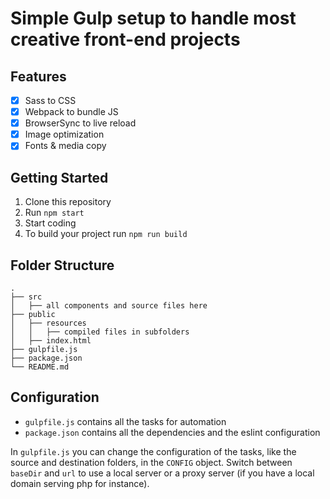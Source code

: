 # Simple Gulp setup to handle most creative front-end projects

## Features
- [x] Sass to CSS
- [x] Webpack to bundle JS
- [x] BrowserSync to live reload
- [x] Image optimization
- [x] Fonts & media copy

## Getting Started
1. Clone this repository
2. Run `npm start`
3. Start coding
4. To build your project run `npm run build`

## Folder Structure
```
.
├── src
│   ├── all components and source files here
├── public
│   ├── resources
│   │   ├── compiled files in subfolders
│   ├── index.html
├── gulpfile.js
├── package.json
└── README.md
```

## Configuration
- `gulpfile.js` contains all the tasks for automation
- `package.json` contains all the dependencies and the eslint configuration

In `gulpfile.js` you can change the configuration of the tasks, like the source and destination folders, in the `CONFIG` object.
Switch between `baseDir` and `url` to use a local server or a proxy server (if you have a local domain serving php for instance).